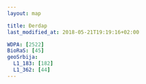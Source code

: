 ```yaml
---
layout: map

title: Đerdap
last_modified_at: 2018-05-21T19:19:16+02:00

WDPA: [2522]
BioRaS: [45]
geoSrbija:
  L1_183: [182]
  L1_362: [44]
---
```

